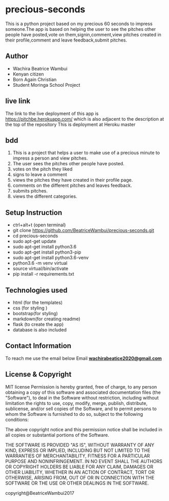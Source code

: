 # precious-seconds
This is a python project based on my precious 60 seconds to impress someone.The app is based on helping the user to  see the pitches other people have posted,vote on them,signin,comment,view pitches created in their profile,comment and leave feedback,submit pitches.

## Author 
* Wachira Beatrice Wambui
* Kenyan citizen
* Born Again Christian
* Student Moringa School Project

## live link 
The link to the live deployment of this app is https://pitchbe.herokuapp.com/
which is also adjacent to the description at the top of the repository This is deployment at Heroku master

## bdd
 1) This is a project that helps a user to make use of a precious minute to impress a person and view pitches.
 2) The user sees the pitches other people have posted.
 3) votes on the pitch they liked
 4) signs to leave a comment
 5) views the pitches they have created in their profile page.
 6) comments on the different pitches and leaves feedback.
 7) submits pitches.
 8) views the different categories.

 ## Setup Instruction
* ctrl+alt+t (open terminal)
* git clone https://github.com/BeatriceWambui/precious-seconds.git
* cd precious-seconds
* sudo apt-get update
* sudo apt-get install python3.6
* sudo apt-get install python3-pip
* sudo apt-get install python3.6-venv
* python3.6 -m venv virtual
* source virtual/bin/activate
* pip install -r requirements.txt


## Technologies used
* html (for the templates)
* css (for styling )
* bootstrap(for styling)
* markdown(for creating readme)
* flask (to create the app)
* database is also included

## Contact Information
To reach me use the email below
Email
**wachirabeatice2020@gmail.com**

## License & Copyright
  MIT license
  Permission is hereby granted, free of charge, to any person obtaining a copy
of this software and associated documentation files (the "Software"), to deal
in the Software without restriction, including without limitation the rights
to use, copy, modify, merge, publish, distribute, sublicense, and/or sell
copies of the Software, and to permit persons to whom the Software is
furnished to do so, subject to the following conditions:

The above copyright notice and this permission notice shall be included in all
copies or substantial portions of the Software.

THE SOFTWARE IS PROVIDED "AS IS", WITHOUT WARRANTY OF ANY KIND, EXPRESS OR
IMPLIED, INCLUDING BUT NOT LIMITED TO THE WARRANTIES OF MERCHANTABILITY,
FITNESS FOR A PARTICULAR PURPOSE AND NONINFRINGEMENT. IN NO EVENT SHALL THE
AUTHORS OR COPYRIGHT HOLDERS BE LIABLE FOR ANY CLAIM, DAMAGES OR OTHER
LIABILITY, WHETHER IN AN ACTION OF CONTRACT, TORT OR OTHERWISE, ARISING FROM,
OUT OF OR IN CONNECTION WITH THE SOFTWARE OR THE USE OR OTHER DEALINGS IN THE
SOFTWARE.

  copyright@BeatriceWambui2017

